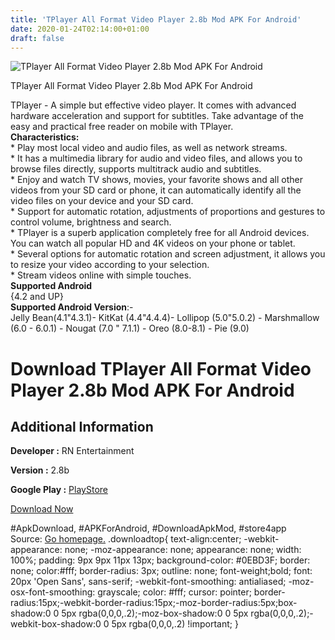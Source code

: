 ```yaml
---
title: 'TPlayer All Format Video Player 2.8b Mod APK For Android'
date: 2020-01-24T02:14:00+01:00
draft: false
---
```


![TPlayer All Format Video Player 2.8b Mod APK For Android](https://i1.wp.com/apkhome.net/wp-content/uploads/2020/01/TPlayer-All-Format-Video-Player-2.8b-Mod.png "TPlayer All Format Video Player 2.8b Mod APK For Android")

  

TPlayer All Format Video Player 2.8b Mod APK For Android

TPlayer - A simple but effective video player. It comes with advanced hardware acceleration and support for subtitles. Take advantage of the easy and practical free reader on mobile with TPlayer.  
**Characteristics:**  
\* Play most local video and audio files, as well as network streams.  
\* It has a multimedia library for audio and video files, and allows you to browse files directly, supports multitrack audio and subtitles.  
\* Enjoy and watch TV shows, movies, your favorite shows and all other videos from your SD card or phone, it can automatically identify all the video files on your device and your SD card.  
\* Support for automatic rotation, adjustments of proportions and gestures to control volume, brightness and search.  
\* TPlayer is a superb application completely free for all Android devices. You can watch all popular HD and 4K videos on your phone or tablet.  
\* Several options for automatic rotation and screen adjustment, it allows you to resize your video according to your selection.  
\* Stream videos online with simple touches.  
**Supported Android**  
{4.2 and UP}  
**Supported Android Version**:-  
Jelly Bean(4.1"4.3.1)- KitKat (4.4"4.4.4)- Lollipop (5.0"5.0.2) - Marshmallow (6.0 - 6.0.1) - Nougat (7.0 " 7.1.1) - Oreo (8.0-8.1) - Pie (9.0)

Download TPlayer All Format Video Player 2.8b Mod APK For Android
=================================================================

Additional Information
----------------------

**Developer :** RN Entertainment

**Version :** 2.8b

**Google Play :** [PlayStore](https://play.google.com/store/apps/details?id=teavideo.tvplayer.videoallformat)

  

[Download Now](https://store4app.co/post/tplayer-all-format-video-player-2-8b-mod-apk-for-android_1579781178)

  
#ApkDownload, #APKForAndroid, #DownloadApkMod, #store4app  
Source: [Go homepage.](https://store4app.co/post/tplayer-all-format-video-player-2-8b-mod-apk-for-android_1579781178) .downloadtop{ text-align:center; -webkit-appearance: none; -moz-appearance: none; appearance: none; width: 100%; padding: 9px 9px 11px 13px; background-color: #0EBD3F; border: none; color:#fff; border-radius: 3px; outline: none; font-weight;bold; font: 20px 'Open Sans', sans-serif; -webkit-font-smoothing: antialiased; -moz-osx-font-smoothing: grayscale; color: #fff; cursor: pointer; border-radius:15px;-webkit-border-radius:15px;-moz-border-radius:5px;box-shadow:0 0 5px rgba(0,0,0,.2);-moz-box-shadow:0 0 5px rgba(0,0,0,.2);-webkit-box-shadow:0 0 5px rgba(0,0,0,.2) !important; }